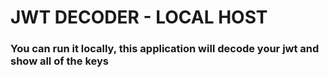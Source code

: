 
# JWT DECODER - LOCAL HOST
### You can run it locally, this application will decode your jwt and show all of the keys
